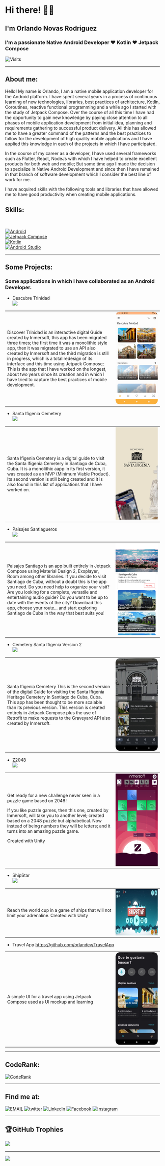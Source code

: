 <p align="start">
<h1 align="start">Hi there! 👋🏻</h1>
<h2 align="start">I'm Orlando Novas Rodriguez</h2>
<h3 align="start">I'm a passionate Native Android Developer ♥ Kotlin ♥ Jetpack Compose</h3>
</p>

![Visits](https://komarev.com/ghpvc/?username=orlandev&label=VISITS)

*************

## About me:

<p>
Hello! My name is Orlando, I am a native mobile application developer for the Android platform. I have spent several years in a process of continuous learning of new technologies, libraries, best practices of architecture, Kotlin, Coroutines, reactive functional programming and a while ago I started with the study of Jetpack Compose. Over the course of all this time I have had the opportunity to gain new knowledge by paying close attention to all phases of mobile application development from initial idea, planning and requirements gathering to successful product delivery. All this has allowed me to have a greater command of the patterns and the best practices to follow for the development of high quality mobile applications and I have applied this knowledge in each of the projects in which I have participated.

In the course of my career as a developer, I have used several frameworks such as Flutter, React, NodeJs with which I have helped to create excellent products for both web and mobile; But some time ago I made the decision to specialize in Native Android Development and since then I have remained in that branch of software development which I consider the best line of work for me.

I have acquired skills with the following tools and libraries that have allowed me to have good productivity when creating mobile applications.
 
</p> 

## Skills:

</br>

[![Android](https://img.shields.io/badge/Android-72ae2d?style=for-the-badge&logo=android&labelColor=101010)]()
<br>
[![Jetpack Compose](https://img.shields.io/badge/Jetpack_Compose-0095D5?style=for-the-badge&logo=jetpack-compose&labelColor=101010)]()
<br>
[![Kotlin](https://img.shields.io/badge/Kotlin-B125EA?style=for-the-badge&logo=kotlin&labelColor=101010)]()
<br>
[![Android_Studio](https://img.shields.io/badge/Android_Studio-3DDC84?style=for-the-badge&logo=android-studio&labelColor=101010)]()

*************  
## Some Projects:

### Some applications in which I have collaborated as an Android Developer.

* Descubre Trinidad  <br>
[<img src="https://lh3.googleusercontent.com/RyLoNcOmb91IxHIP9NWfC82chbsCsT-5R25efns1FmuM8xz6znE4CRjIEBosZ1FH2xG1UqH6Axyp-vPFnm4sazbrsaB-S0QT_cN9uWU9UKoSQYCjYQ=s0">](https://play.google.com/store/apps/details?id=com.inmersoft.descubretrinidad)   
 <table>
<tr>
  <td  width="70%">
   <p>
 Discover Trinidad is an interactive digital Guide created by Inmersoft, this app has been migrated three times; the first time it was a monolithic style app, then it was migrated to use an API also created by Inmersoft and the third migration is still in progress, which is a total redesign of its interface and this time using Jetpack Compose; This is the app that I have worked on the longest, about two years since its creation and in which I have tried to capture the best practices of mobile development.
   </p>   
   
 </td>
 <td>
<img src="./image_2.jpeg" height="300" width="150">
 
 </td>
  </tr> 
 
</table>

* Santa Ifigenia Cemetery    <br>
[<img src="https://lh3.googleusercontent.com/RyLoNcOmb91IxHIP9NWfC82chbsCsT-5R25efns1FmuM8xz6znE4CRjIEBosZ1FH2xG1UqH6Axyp-vPFnm4sazbrsaB-S0QT_cN9uWU9UKoSQYCjYQ=s0">](https://play.google.com/store/apps/details?id=com.inmersoft.santaifigenialite)    
 <table>
<tr>
  <td  width="70%">
  Santa Ifigenia Cemetery is a digital guide to visit the Santa Ifigenia Cemetery in Santiago de Cuba, Cuba. It is a monolithic aapp in its first version, it was created as an MVP (Minimum Viable Product). Its second version is still being created and it is also found in this list of applications that I have worked on.

 </td>
 <td>
<img src="./cemetery_1.webp" height="300" width="150">
 
 </td>
  </tr> 
 
</table>

* Paisajes Santiagueros    <br>
[<img src="https://lh3.googleusercontent.com/RyLoNcOmb91IxHIP9NWfC82chbsCsT-5R25efns1FmuM8xz6znE4CRjIEBosZ1FH2xG1UqH6Axyp-vPFnm4sazbrsaB-S0QT_cN9uWU9UKoSQYCjYQ=s0">](https://play.google.com/store/apps/details?id=com.inmersoft.santiago)     
 <table>
<tr>
  <td  width="70%">
  Paisajes Santiago is an app built entirely in Jetpack Compose using Material Design 2, Exoplayer, 
 Room among other libraries.
If you decide to visit Santiago de Cuba, without a doubt this is the app you need. 
 Do you need help to organize your visit? Are you looking for a complete, versatile and 
 entertaining audio guide? Do you want to be up to date with the events of the city? Download this app,
 choose your route... and start exploring Santiago de Cuba in the way that best suits you!

 </td>
 <td>
  <img src="./santiago.webp" height="300" width="150">
 
 </td>
  </tr> 
 
</table>
 
* Cemetery Santa Ifigenia Version 2 <br>
[<img src="https://lh3.googleusercontent.com/RyLoNcOmb91IxHIP9NWfC82chbsCsT-5R25efns1FmuM8xz6znE4CRjIEBosZ1FH2xG1UqH6Axyp-vPFnm4sazbrsaB-S0QT_cN9uWU9UKoSQYCjYQ=s0">](https://play.google.com/store/apps/details?id=com.inmersoft.santaifigenialite)    
 <table>
<tr>
  <td  width="70%">
 Santa Ifigenia Cemetery This is the second version of the digital Guide for visiting the Santa Ifigenia Heritage Cemetery in Santiago de Cuba, Cuba. This app has been thought to be more scalable than its previous version. This version is created entirely in Jetpack Compose plus the use of Retrofit to make requests to the Graveyard API also created by Inmersoft.

 </td>
 <td>
<img src="./image_1.jpeg" height="300" width="150">
 
 </td>
  </tr> 
 
</table>

* Z2048    <br>
[<img src="https://lh3.googleusercontent.com/RyLoNcOmb91IxHIP9NWfC82chbsCsT-5R25efns1FmuM8xz6znE4CRjIEBosZ1FH2xG1UqH6Axyp-vPFnm4sazbrsaB-S0QT_cN9uWU9UKoSQYCjYQ=s0">](https://play.google.com/store/apps/details?id=com.Inmersoft.Z2048)   
 <table>
<tr>
  <td  width="70%">
 Get ready for a new challenge never seen in a puzzle game based on 2048!

If you like puzzle games, then this one, created by Inmersoft, will take you to another level; created based on a 2048 puzzle but alphabetical. Now instead of being numbers they will be letters; and it turns into an amazing puzzle game.
   
   Created with Unity

 </td>
 <td>
<img src="./z.webp" height="300" width="150">
 
 </td>
  </tr> 
 
</table>

* ShipStar    <br>
[<img src="https://lh3.googleusercontent.com/RyLoNcOmb91IxHIP9NWfC82chbsCsT-5R25efns1FmuM8xz6znE4CRjIEBosZ1FH2xG1UqH6Axyp-vPFnm4sazbrsaB-S0QT_cN9uWU9UKoSQYCjYQ=s0">](https://play.google.com/store/apps/details?id=cu.inmersoft.shipstar)
   
 <table>
<tr>
  <td  width="70%">  
   Reach the world cup in a game of ships that will not limit your adrenaline.   
   Created with Unity
 </td>
 <td>
<img src="./sstart.webp" height="150" width="300">
 
 </td>
  </tr> 
 
</table> 

* Travel App  https://github.com/orlandev/TravelApp<br>
 <table>
<tr>
  <td  width="70%">  
   A simple UI for a travel app using Jetpack Compose used as UI mockup and learning
 </td>
 <td>
<img src="./image_3.jpeg" height="300" width="150">
 
 </td>
  </tr> 
 
</table> 
 
 

*************  
 
## CodeRank:
[![CodeRank](https://cr-ss-service.azurewebsites.net/api/ScreenShot?widget=summary&username=orlandev&badges=4&show-avatar=true&style=--header-bg-color:%233398FF;--border-radius:10px)]() 
 
************* 

## Find me at:
[![EMAIL](https://img.shields.io/badge/Email-9cf)](mailto:onovas05@gmail.com)
[![twitter](https://img.shields.io/badge/twitter-0077B5?style=flat&logo=twitter&logoColor=white)](https://twitter.com/ORodrig02906451)
[![Linkedin](https://img.shields.io/badge/-LinkedIn-0A66C2?style=flat&logo=Linkedin&logoColor=white)](https://www.linkedin.com/in/orlandev/)
[![Facebook](https://img.shields.io/badge/Facebook-1877F2?style=flat&logo=facebook&logoColor=white)](https://www.facebook.com/ondev05)
[![Instagram](https://img.shields.io/badge/Instagram-E4405F?style=flat&logo=instagram&logoColor=white)](https://www.instagram.com/orlandev05/)

************* 

## 🏆GitHub Trophies
![](https://github-profile-trophy.vercel.app/?username=orlandev&theme=onedark&no-frame=false&no-bg=false&margin-w=4)


************* 
 
![](https://quotes-github-readme.vercel.app/api?type=horizontal&theme=dark)

 
